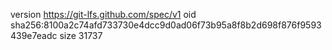 version https://git-lfs.github.com/spec/v1
oid sha256:8100a2c74afd733730e4dcc9d0ad06f73b95a8f8b2d698f876f9593439e7eadc
size 31737
